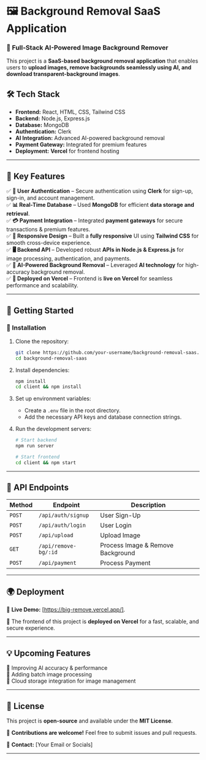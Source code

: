 
# **🖼️ Background Removal SaaS Application**  

### **🚀 Full-Stack AI-Powered Image Background Remover**  

This project is a **SaaS-based background removal application** that enables users to **upload images, remove backgrounds seamlessly using AI, and download transparent-background images**.  

## **🛠 Tech Stack**  
- **Frontend:** React, HTML, CSS, Tailwind CSS  
- **Backend:** Node.js, Express.js  
- **Database:** MongoDB  
- **Authentication:** Clerk  
- **AI Integration:** Advanced AI-powered background removal  
- **Payment Gateway:** Integrated for premium features  
- **Deployment:** **Vercel** for frontend hosting  

---

## **🌟 Key Features**  

✅ **🔐 User Authentication** – Secure authentication using **Clerk** for sign-up, sign-in, and account management.  
✅ **📊 Real-Time Database** – Used **MongoDB** for efficient **data storage and retrieval**.  
✅ **💳 Payment Integration** – Integrated **payment gateways** for secure transactions & premium features.  
✅ **📱 Responsive Design** – Built a **fully responsive** UI using **Tailwind CSS** for smooth cross-device experience.  
✅ **🖥️ Backend API** – Developed robust **APIs in Node.js & Express.js** for image processing, authentication, and payments.  
✅ **🧠 AI-Powered Background Removal** – Leveraged **AI technology** for high-accuracy background removal.  
✅ **🚀 Deployed on Vercel** – Frontend is **live on Vercel** for seamless performance and scalability.  

---

## **🚀 Getting Started**  

### **📌 Installation**  
1. Clone the repository:  
   ```bash
   git clone https://github.com/your-username/background-removal-saas.git
   cd background-removal-saas
   ```
2. Install dependencies:  
   ```bash
   npm install
   cd client && npm install
   ```
3. Set up environment variables:  
   - Create a `.env` file in the root directory.  
   - Add the necessary API keys and database connection strings.  

4. Run the development servers:  
   ```bash
   # Start backend
   npm run server  

   # Start frontend
   cd client && npm start
   ```  

---

## **📌 API Endpoints**  

| Method | Endpoint              | Description                      |
|--------|----------------------|----------------------------------|
| `POST` | `/api/auth/signup`   | User Sign-Up                    |
| `POST` | `/api/auth/login`    | User Login                       |
| `POST` | `/api/upload`        | Upload Image                     |
| `GET`  | `/api/remove-bg/:id` | Process Image & Remove Background |
| `POST` | `/api/payment`       | Process Payment                  |

---

## **🌍 Deployment**  
🔗 **Live Demo:** [https://big-remove.vercel.app/].  

🚀 The frontend of this project is **deployed on Vercel** for a fast, scalable, and secure experience.  

---

## **💡 Upcoming Features**  
🚧 Improving AI accuracy & performance  
🚀 Adding batch image processing  
📂 Cloud storage integration for image management  

---

## **📜 License**  
This project is **open-source** and available under the **MIT License**.  

📌 **Contributions are welcome!** Feel free to submit issues and pull requests.  

📩 **Contact:** [Your Email or Socials]  

---
